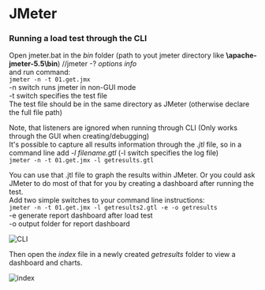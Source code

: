 # JMeter

### Running a load test through the CLI

Open jmeter.bat in the *bin* folder (path to yout jmeter directory like **\apache-jmeter-5.5\bin**) //jmeter -? *options info*  
and run command:  
```jmeter -n -t 01.get.jmx```  
-n switch runs jmeter in non-GUI mode  
-t switch specifies the test file  
The test file should be in the same directory as JMeter (otherwise declare the full file path)  

Note, that listeners are ignored when running through CLI (Only works through the GUI when creating/debugging)  
It's possible to capture all results information through the *.jtl* file, so in a command line add *-l filename.gtl* (-l switch specifies the log file)  
```jmeter -n -t 01.get.jmx -l getresults.gtl```  

You can use that .jtl file to graph the results within JMeter. Or you could ask JMeter to do most of that for you by creating a dashboard after running the test.  
Add two simple switches to your command line instructions:  
```jmeter -n -t 01.get.jmx -l getresults2.gtl -e -o getresults```  
-e generate report dashboard after load test  
-o output folder for report dashboard  

![CLI](/CLI.png "CLI")

Then open the *index* file in a newly created *getresults* folder to view a dashboard and charts.

![index](/screenshots/dashboard.png "dashboard")